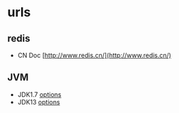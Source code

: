 # urls

## redis

* CN Doc [http://www.redis.cn/](http://www.redis.cn/)

## JVM

* JDK1.7 [options](https://www.oracle.com/technetwork/java/javase/tech/vmoptions-jsp-140102.html#Options)
* JDK13 [options](https://docs.oracle.com/en/java/javase/13/vm/index.html)

